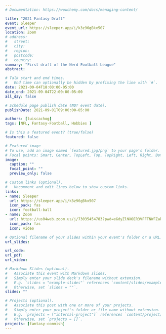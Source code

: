 ```yaml
---
# Documentation: https://wowchemy.com/docs/managing-content/

title: "2021 Fantasy Draft"
event: Sleeper
event_url: https://sleeper.app/i/k3z96gBkx507
location: Zoom
# address:
#   street:
#   city:
#   region:
#   postcode:
#   country:
summary: "First draft of the Nerd Football League"
abstract:

# Talk start and end times.
#   End time can optionally be hidden by prefixing the line with `#`.
date: 2021-09-04T18:00:00-05:00
date_end: 2021-09-04T22:00:00-05:00
all_day: false

# Schedule page publish date (NOT event date).
publishDate: 2021-09-01T09:00:00-05:00

authors: [luiscachog]
tags: [NFL, Fantasy-Football, Hobbies ]

# Is this a featured event? (true/false)
featured: false

# Featured image
# To use, add an image named `featured.jpg/png` to your page's folder.
# Focal points: Smart, Center, TopLeft, Top, TopRight, Left, Right, BottomLeft, Bottom, BottomRight.
image:
  caption: ""
  focal_point: ""
  preview_only: false

# Custom links (optional).
#   Uncomment and edit lines below to show custom links.
links:
- name: Sleeper
  url: https://sleeper.app/i/k3z96gBkx507
  icon_pack: fas
  icon: football-ball
- name: Zoom
  url: https://us04web.zoom.us/j/73035454783?pwd=eGdyZlNXOER3VFFTNWFZakVKSHRBUT09
  icon_pack: fas
  icon: video

# Optional filename of your slides within your event's folder or a URL.
url_slides:

url_code:
url_pdf:
url_video:

# Markdown Slides (optional).
#   Associate this event with Markdown slides.
#   Simply enter your slide deck's filename without extension.
#   E.g. `slides = "example-slides"` references `content/slides/example-slides.md`.
#   Otherwise, set `slides = ""`.
slides: ""

# Projects (optional).
#   Associate this post with one or more of your projects.
#   Simply enter your project's folder or file name without extension.
#   E.g. `projects = ["internal-project"]` references `content/project/deep-learning/index.md`.
#   Otherwise, set `projects = []`.
projects: [fantasy-commish]
---
```

